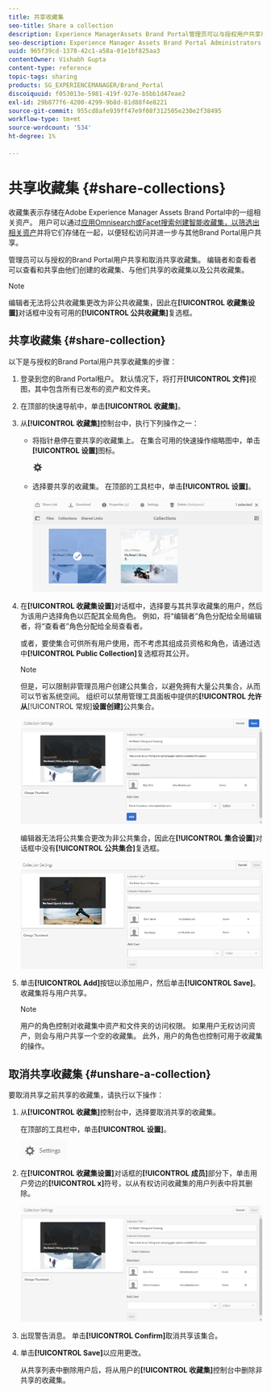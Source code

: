 ```yaml
---
title: 共享收藏集
seo-title: Share a collection
description: Experience ManagerAssets Brand Portal管理员可以与授权用户共享和取消共享收藏集或智能收藏集。 编辑者只能查看和共享由他们创建、与他们共享的收藏集以及公共收藏集。
seo-description: Experience Manager Assets Brand Portal Administrators can share and unshare a collection or a smart collection with authorized users. Editors can view and share only the collections created by them, shared with them, and public collections.
uuid: 965f39cd-1378-42c1-a58a-01e1bf825aa3
contentOwner: Vishabh Gupta
content-type: reference
topic-tags: sharing
products: SG_EXPERIENCEMANAGER/Brand_Portal
discoiquuid: f053013e-5981-419f-927e-b5bb1d47eae2
exl-id: 29b877f6-4200-4299-9b8d-81d88f4e8221
source-git-commit: 955cd8afe939ff47e9f08f312505e230e2f38495
workflow-type: tm+mt
source-wordcount: '534'
ht-degree: 1%

---
```


# 共享收藏集 {#share-collections}

收藏集表示存储在Adobe Experience Manager Assets Brand Portal中的一组相关资产。 用户可以通过[应用Omnisearch或Facet搜索创建智能收藏集，以筛选出相关资产](brand-portal-searching.md)并将它们存储在一起，以便轻松访问并进一步与其他Brand Portal用户共享。

管理员可以与授权的Brand Portal用户共享和取消共享收藏集。 编辑者和查看者可以查看和共享由他们创建的收藏集、与他们共享的收藏集以及公共收藏集。

>[!NOTE]
>
>编辑者无法将公共收藏集更改为非公共收藏集，因此在&#x200B;**[!UICONTROL 收藏集设置]**&#x200B;对话框中没有可用的&#x200B;**[!UICONTROL 公共收藏集]**&#x200B;复选框。

## 共享收藏集 {#share-collection}

以下是与授权的Brand Portal用户共享收藏集的步骤：

1. 登录到您的Brand Portal租户。 默认情况下，将打开&#x200B;**[!UICONTROL 文件]**&#x200B;视图，其中包含所有已发布的资产和文件夹。

1. 在顶部的快速导航中，单击&#x200B;**[!UICONTROL 收藏集]**。

1. 从&#x200B;**[!UICONTROL 收藏集]**&#x200B;控制台中，执行下列操作之一：

   * 将指针悬停在要共享的收藏集上。 在集合可用的快速操作缩略图中，单击&#x200B;**[!UICONTROL 设置]**&#x200B;图标。

      ![](assets/settings-icon.png)

   * 选择要共享的收藏集。 在顶部的工具栏中，单击&#x200B;**[!UICONTROL 设置]**。

      ![](assets/collection-console.png)

1. 在&#x200B;**[!UICONTROL 收藏集设置]**&#x200B;对话框中，选择要与其共享收藏集的用户，然后为该用户选择角色以匹配其全局角色。 例如，将“编辑者”角色分配给全局编辑者，将“查看者”角色分配给全局查看者。

   或者，要使集合可供所有用户使用，而不考虑其组成员资格和角色，请通过选中&#x200B;**[!UICONTROL Public Collection]**&#x200B;复选框将其公开。

   >[!NOTE]
   >
   >但是，可以限制非管理员用户创建公共集合，以避免拥有大量公共集合，从而可以节省系统空间。 组织可以禁用管理工具面板中提供的&#x200B;**[!UICONTROL 允许从**[!UICONTROL &#x200B;常规&#x200B;]**设置创建]**&#x200B;公共集合。

   ![](assets/collection_sharingadduser.png)

   编辑器无法将公共集合更改为非公共集合，因此在&#x200B;**[!UICONTROL 集合设置]**&#x200B;对话框中没有&#x200B;**[!UICONTROL 公共集合]**&#x200B;复选框。

   ![](assets/collection-setting-editor.png)

1. 单击&#x200B;**[!UICONTROL Add]**&#x200B;按钮以添加用户，然后单击&#x200B;**[!UICONTROL Save]**。 收藏集将与用户共享。

   >[!NOTE]
   >
   >用户的角色控制对收藏集中资产和文件夹的访问权限。 如果用户无权访问资产，则会与用户共享一个空的收藏集。 此外，用户的角色也控制可用于收藏集的操作。

## 取消共享收藏集 {#unshare-a-collection}

要取消共享之前共享的收藏集，请执行以下操作：

1. 从&#x200B;**[!UICONTROL 收藏集]**&#x200B;控制台中，选择要取消共享的收藏集。

   在顶部的工具栏中，单击&#x200B;**[!UICONTROL 设置]**。

   ![](assets/collection_settings.png)

1. 在&#x200B;**[!UICONTROL 收藏集设置]**&#x200B;对话框的&#x200B;**[!UICONTROL 成员]**&#x200B;部分下，单击用户旁边的&#x200B;**[!UICONTROL x]**&#x200B;符号，以从有权访问收藏集的用户列表中将其删除。

   ![](assets/unshare_collection.png)

1. 出现警告消息。 单击&#x200B;**[!UICONTROL Confirm]**&#x200B;取消共享该集合。

1. 单击&#x200B;**[!UICONTROL Save]**&#x200B;以应用更改。

   从共享列表中删除用户后，将从用户的&#x200B;**[!UICONTROL 收藏集]**&#x200B;控制台中删除非共享的收藏集。

<!--
1. Click the overlay icon on the left, and choose **[!UICONTROL Navigation]**.

   ![](assets/contenttree-1.png)

1. From the siderail on the left, click **[!UICONTROL Collections]**.

   ![](assets/access_collections.png)

1. From the **[!UICONTROL Collections]** console, do one of the following:

    * Hover the pointer over the collection you want to share. From the quick action thumbnails available for the collection, click the **[!UICONTROL Settings]** icon.

   ![](assets/settings_thumbnail.png)

    * Select the collection you want to share. From the toolbar at the top, click **[!UICONTROL Settings]**.
    
   ![](assets/collection-sharing.png)

1. In the [!UICONTROL Collection Settings] dialog box, select the users or groups with whom you want to share the collection and select the role for a user or a group to match their global role. For example, assign the Editor role to a global editor, the Viewer role to a global viewer.

   Alternatively, to make the collection available to all users irrespective of their group membership and role, make it public by selecting the **[!UICONTROL Public Collection]** check-box.

   >[!NOTE]
   >
   >However, non-admin users can be restricted from creating public collections, to avoid having numerous public collections so that system space can be saved. Organizations can disable the **[!UICONTROL Allow public collections creation]** configuration from [!UICONTROL General] settings available in admin tools panel.

   ![](assets/collection_sharingadduser.png)

   Editors cannot change a public collection to a non-public collection and, therefore, do not have **[!UICONTROL Public Collection]** check-box available in **[!UICONTROL Collection Settings]** dialog.

   ![](assets/collection-setting-editor.png)

1. Select **[!UICONTROL Add]**, and then **[!UICONTROL Save]**. The collection is shared with the chosen users.

   >[!NOTE]
   >
   >A user's role governs access to the assets and folders inside a collection. If a user does not have access to assets, an empty collection is shared with the user. Also, a user's role governs the actions available for collections.

## Unshare a collection {#unshare-a-collection}

To unshare a previously shared collection, do the following:

1. From the **[!UICONTROL Collections]** console, select the collection you want to unshare.

   In the toolbar, click **[!UICONTROL Settings]**.

   ![](assets/collection_settings.png)

1. On the **[!UICONTROL Collection Settings]** dialog box, under **[!UICONTROL Members]**, click the **[!UICONTROL x]** symbol next to users or groups to remove them from the list of users you shared the collection with.

   ![](assets/unshare_collection.png)

1. In the warning message box, click **[!UICONTROL Confirm]** to confirm unshare.

   Click **[!UICONTROL Save]**.

1. Log in to Brand Portal with the credentials of the user you removed from the shared list. The collection is removed from the **[!UICONTROL Collections]** console.
-->
